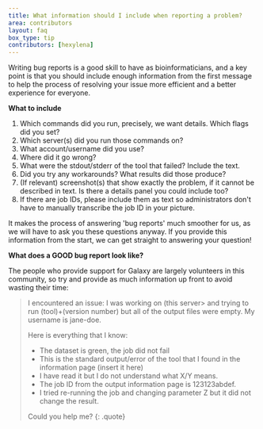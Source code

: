 ```yaml
---
title: What information should I include when reporting a problem?
area: contributors
layout: faq
box_type: tip
contributors: [hexylena]
---
```


Writing bug reports is a good skill to have as bioinformaticians, and a key point is that you should include enough information from the first message to help the process of resolving your issue more efficient and a better experience for everyone.

**What to include**

1. Which commands did you run, precisely, we want details. Which flags did you set?
2. Which server(s) did you run those commands on?
3. What account/username did you use?
4. Where did it go wrong?
5. What were the stdout/stderr of the tool that failed? Include the text.
6. Did you try any workarounds? What results did those produce?
7. (If relevant) screenshot(s) that show exactly the problem, if it cannot be described in text. Is there a details panel you could include too?
8. If there are job IDs, please include them as text so administrators don't have to manually transcribe the job ID in your picture.

It makes the process of answering 'bug reports' much smoother for us, as we will have to ask you these questions anyway. If you provide this information from the start, we can get straight to answering your question!

**What does a GOOD bug report look like?**

The people who provide support for Galaxy are largely volunteers in this community, so try and provide as much information up front to avoid wasting their time:

> I encountered an issue: I was working on (this server> and trying to run (tool)+(version number) but all of the output files were empty. My username is jane-doe.
>
> Here is everything that I know:
>
> - The dataset is green, the job did not fail
> - This is the standard output/error of the tool that I found in the information page (insert it here)
> - I have read it but I do not understand what X/Y means.
> - The job ID from the output information page is 123123abdef.
> - I tried re-running the job and changing parameter Z but it did not change the result.
>
> Could you help me?
{: .quote}
